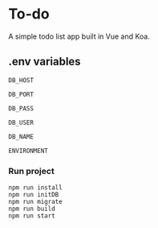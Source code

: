 # To-do
A simple todo list app built in Vue and Koa.

## .env variables
```
DB_HOST

DB_PORT

DB_PASS

DB_USER

DB_NAME

ENVIRONMENT
```

### Run project
```
npm run install
npm run initDB
npm run migrate
npm run build
npm run start
```

